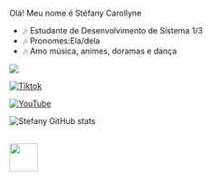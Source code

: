 Olá! Meu nome é Stéfany Carollyne

* 🎶 Estudante de Desenvolvimento de Sistema 1/3
* 🎶 Pronomes:Ela/dela
* 🎶 Amo música, animes, doramas e dança

 <a href="https://www.instagram.com/stefa_nycb/#" target="_blank"><img src="https://img.shields.io/badge/-Instagram-%23E4405F?style=for-the-badge&logo=instagram&logoColor=white" target="_blank"></a>
  
 [![Tiktok](https://img.shields.io/badge/TikTok-000000?style=for-the-badge&logo=tiktok&logoColor=white)](https://www.tiktok.com/@obstefany?_t=8hPOFbVRiTN&_r=1)

[![YouTube](https://img.shields.io/badge/YouTube-FF0000?style=for-the-badge&logo=youtube&logoColor=white)](https://www.youtube.com/@stefanycarollynebentodasil1152)

![Stefany GitHub stats](https://github-readme-stats.vercel.app/api?username=Stefany-Carollyne&show_icons=true&theme=tokyonight)

<div style="display: inline_block"><br/>
  <img src="https://cdn.jsdelivr.net/gh/devicons/devicon/icons/c/c-original.svg" width="50" />
</div>
